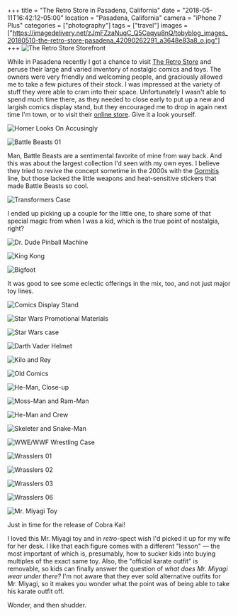 +++
title = "The Retro Store in Pasadena, California"
date = "2018-05-11T16:42:12-05:00"
location = "Pasadena, California"
camera = "iPhone 7 Plus"
categories = ["photography"]
tags = ["travel"]
images = ["https://imagedelivery.net/zJmFZzaNuqC_Q5Caqyu8nQ/tobyblog_images_20180510-the-retro-store-pasadena_42090262291_a3648e83a8_o.jpg"]
+++
![The Retro Store Storefront](https://imagedelivery.net/zJmFZzaNuqC_Q5Caqyu8nQ/tobyblog_images_20180510-the-retro-store-pasadena_42090262291_a3648e83a8_o.jpg/fit=scale-down,w=780,sharpen=1,f=auto,q=0.9,slow-connection-quality=0.3)
<!--more-->

While in Pasadena recently I got a chance to visit [The Retro Store](http://www.retrostoreonline.com) and peruse their large and varied inventory of nostalgic comics and toys. The owners were very friendly and welcoming people, and graciously allowed me to take a few pictures of their stock. I was impressed at the variety of stuff they were able to cram into their space. Unfortunately I wasn't able to spend much time there, as they needed to close early to put up a new and largish comics display stand, but they encouraged me to drop in again next time I'm town, or to visit their [online store](http://www.retrostoreonline.com/shop.html). Give it a look yourself.

![Homer Looks On Accusingly](https://imagedelivery.net/zJmFZzaNuqC_Q5Caqyu8nQ/tobyblog_images_20180510-the-retro-store-pasadena_41190106755_c804863fc8_o.jpg/fit=scale-down,w=780,sharpen=1,f=auto,q=0.9,slow-connection-quality=0.3)

![Battle Beasts 01](https://imagedelivery.net/zJmFZzaNuqC_Q5Caqyu8nQ/tobyblog_images_20180510-the-retro-store-pasadena_42090261971_4402de59b3_o.jpg/fit=scale-down,w=780,sharpen=1,f=auto,q=0.9,slow-connection-quality=0.3)
           
Man, Battle Beasts are a sentimental favorite of mine from way back. And this was about the largest collection I'd seen with my own eyes. I believe they tried to revive the concept sometime in the 2000s with the [Gormitis](https://en.wikipedia.org/wiki/Gormiti) line, but those lacked the little weapons and heat-sensitive stickers that made Battle Beasts so cool.

![Transformers Case](https://imagedelivery.net/zJmFZzaNuqC_Q5Caqyu8nQ/tobyblog_images_20180510-the-retro-store-pasadena_27220846317_8514b83d79_o.jpg/fit=scale-down,w=780,sharpen=1,f=auto,q=0.9,slow-connection-quality=0.3)

I ended up picking up a couple for the little one, to share some of that special magic from when I was a kid, which is the true point of nostalgia, right?
           
![Dr. Dude Pinball Machine](https://imagedelivery.net/zJmFZzaNuqC_Q5Caqyu8nQ/tobyblog_images_20180510-the-retro-store-pasadena_42045720732_89139d5705_o.jpg/fit=scale-down,w=780,sharpen=1,f=auto,q=0.9,slow-connection-quality=0.3)

![King Kong](https://imagedelivery.net/zJmFZzaNuqC_Q5Caqyu8nQ/tobyblog_images_20180510-the-retro-store-pasadena_42090258841_b2cefd2ce5_o.jpg/fit=scale-down,w=780,sharpen=1,f=auto,q=0.9,slow-connection-quality=0.3)

![Bigfoot](https://imagedelivery.net/zJmFZzaNuqC_Q5Caqyu8nQ/tobyblog_images_20180510-the-retro-store-pasadena_27220844007_fe53d62738_o.jpg/fit=scale-down,w=780,sharpen=1,f=auto,q=0.9,slow-connection-quality=0.3)

It was good to see some eclectic offerings in the mix, too, and not just major toy lines.
           
![Comics Display Stand](https://imagedelivery.net/zJmFZzaNuqC_Q5Caqyu8nQ/tobyblog_images_20180510-the-retro-store-pasadena_27220846447_c1fd71fd1b_o.jpg/fit=scale-down,w=780,sharpen=1,f=auto,q=0.9,slow-connection-quality=0.3)

![Star Wars Promotional Materials](https://imagedelivery.net/zJmFZzaNuqC_Q5Caqyu8nQ/tobyblog_images_20180510-the-retro-store-pasadena_28217705378_5d0f3a1955_o.jpg/fit=scale-down,w=780,sharpen=1,f=auto,q=0.9,slow-connection-quality=0.3)

![Star Wars case](https://imagedelivery.net/zJmFZzaNuqC_Q5Caqyu8nQ/tobyblog_images_20180510-the-retro-store-pasadena_42090262591_b5e9cacfee_o.jpg/fit=scale-down,w=780,sharpen=1,f=auto,q=0.9,slow-connection-quality=0.3)

![Darth Vader Helmet](https://imagedelivery.net/zJmFZzaNuqC_Q5Caqyu8nQ/tobyblog_images_20180510-the-retro-store-pasadena_28217710948_39dce68fd3_o.jpg/fit=scale-down,w=780,sharpen=1,f=auto,q=0.9,slow-connection-quality=0.3)

![Kilo and Rey](https://imagedelivery.net/zJmFZzaNuqC_Q5Caqyu8nQ/tobyblog_images_20180510-the-retro-store-pasadena_42045716262_c491fe2465_o.jpg/fit=scale-down,w=780,sharpen=1,f=auto,q=0.9,slow-connection-quality=0.3)

![Old Comics](https://imagedelivery.net/zJmFZzaNuqC_Q5Caqyu8nQ/tobyblog_images_20180510-the-retro-store-pasadena_27220844977_957b17bd24_o.jpg/fit=scale-down,w=780,sharpen=1,f=auto,q=0.9,slow-connection-quality=0.3)

![He-Man, Close-up](https://imagedelivery.net/zJmFZzaNuqC_Q5Caqyu8nQ/tobyblog_images_20180510-the-retro-store-pasadena_41190101815_49262cc099_o.jpg/fit=scale-down,w=780,sharpen=1,f=auto,q=0.9,slow-connection-quality=0.3)

![Moss-Man and Ram-Man](https://imagedelivery.net/zJmFZzaNuqC_Q5Caqyu8nQ/tobyblog_images_20180510-the-retro-store-pasadena_41371291534_d0e21555fe_o.jpg/fit=scale-down,w=780,sharpen=1,f=auto,q=0.9,slow-connection-quality=0.3)

![He-Man and Crew](https://imagedelivery.net/zJmFZzaNuqC_Q5Caqyu8nQ/tobyblog_images_20180510-the-retro-store-pasadena_28217704478_c3fec9ab47_o.jpg/fit=scale-down,w=780,sharpen=1,f=auto,q=0.9,slow-connection-quality=0.3)

![Skeleter and Snake-Man](https://imagedelivery.net/zJmFZzaNuqC_Q5Caqyu8nQ/tobyblog_images_20180510-the-retro-store-pasadena_28217706448_8950b9ed4c_o.jpg/fit=scale-down,w=780,sharpen=1,f=auto,q=0.9,slow-connection-quality=0.3)

![WWE/WWF Wrestling Case](https://imagedelivery.net/zJmFZzaNuqC_Q5Caqyu8nQ/tobyblog_images_20180510-the-retro-store-pasadena_41371295744_a3fc721fba_o.jpg/fit=scale-down,w=780,sharpen=1,f=auto,q=0.9,slow-connection-quality=0.3)

![Wrasslers 01](https://imagedelivery.net/zJmFZzaNuqC_Q5Caqyu8nQ/tobyblog_images_20180510-the-retro-store-pasadena_42090260941_74b455b007_o.jpg/fit=scale-down,w=780,sharpen=1,f=auto,q=0.9,slow-connection-quality=0.3)

![Wrasslers 02](https://imagedelivery.net/zJmFZzaNuqC_Q5Caqyu8nQ/tobyblog_images_20180510-the-retro-store-pasadena_42090257131_b10151ab33_o.jpg/fit=scale-down,w=780,sharpen=1,f=auto,q=0.9,slow-connection-quality=0.3)

![Wrasslers 03](https://imagedelivery.net/zJmFZzaNuqC_Q5Caqyu8nQ/tobyblog_images_20180510-the-retro-store-pasadena_42090256751_8f3d2dd841_o.jpg/fit=scale-down,w=780,sharpen=1,f=auto,q=0.9,slow-connection-quality=0.3)

![Wrasslers 06](https://imagedelivery.net/zJmFZzaNuqC_Q5Caqyu8nQ/tobyblog_images_20180510-the-retro-store-pasadena_42090251131_b43d9645ca_o.jpg/fit=scale-down,w=780,sharpen=1,f=auto,q=0.9,slow-connection-quality=0.3)

![Mr. Miyagi Toy](https://imagedelivery.net/zJmFZzaNuqC_Q5Caqyu8nQ/tobyblog_images_20180510-the-retro-store-pasadena_42090256091_945a77a42b_o.jpg/fit=scale-down,w=780,sharpen=1,f=auto,q=0.9,slow-connection-quality=0.3)
           
Just in time for the release of Cobra Kai! 

I loved this Mr. Miyagi toy and in *retro*-spect wish I'd picked it up for my wife for her desk. I like that each figure comes with a different "lesson" — the most important of which is, presumably, how to sucker kids into buying multiples of the exact same toy. Also, the "official karate outfit" is removable, so kids can finally answer the question of *what does Mr. Miyagi wear under there?* I'm not aware that they ever sold alternative outfits for Mr. Miyagi, so it makes you wonder what the point was of being able to take his karate outfit off.

Wonder, and then shudder.


